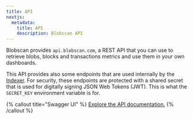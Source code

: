 ```yaml
---
title: API
nextjs:
  metadata:
    title: API
    description: Blobscan API
---
```


Blobscan provides `api.blobscan.com`, a REST API that you can use to retrieve blobs, blocks and transactions metrics and use them in your own dashboards.

This API provides also some endpoints that are used internally by the [Indexer](../indexer). For security, these endpoints
are protected with a shared secret that is used for digitally signing JSON Web Tokens (JWT).
This is what the `SECRET_KEY` environment variable is for.

{% callout title="Swagger UI" %}
[Explore the API documentation.](https://api.blobscan.com/)
{% /callout %}
